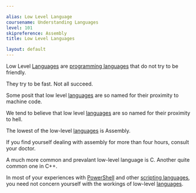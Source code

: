 ```yaml
---

alias: Low Level Language
coursename: Understanding Languages
level: 101
skipreference: Assembly
title: Low Level Languages

layout: default
---
```


Low Level [Languages](/Languages) are [programming languages](/Languages/Programming-Languages) that do not try to be friendly.

They try to be fast.  Not all succeed.

Some posit that low level [languages](/Languages) are so named for their proximity to machine code.

We tend to believe that low level [languages](/Languages) are so named for their proximity to hell.

The lowest of the low-level [languages](/Languages) is Assembly.

If you find yourself dealing with assembly for more than four hours, consult your doctor.

A much more common and prevalant low-level language is C.  Another quite common one in C++.

In most of your experiences with [PowerShell](/PowerShell) and other [scripting languages](/Languages/Scripting-Languages),
you need not concern yourself with the workings of low-level [languages](/Languages).
